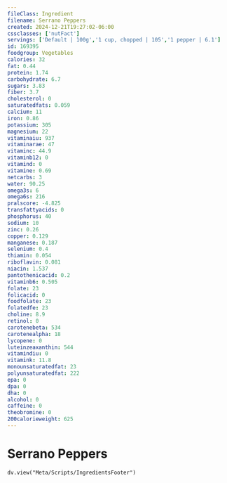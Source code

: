 ```yaml
---
fileClass: Ingredient
filename: Serrano Peppers
created: 2024-12-21T19:27:02-06:00
cssclasses: ['nutFact']
servings: ['Default | 100g','1 cup, chopped | 105','1 pepper | 6.1']
id: 169395
foodgroup: Vegetables
calories: 32
fat: 0.44
protein: 1.74
carbohydrate: 6.7
sugars: 3.83
fiber: 3.7
cholesterol: 0
saturatedfats: 0.059
calcium: 11
iron: 0.86
potassium: 305
magnesium: 22
vitaminaiu: 937
vitaminarae: 47
vitaminc: 44.9
vitaminb12: 0
vitamind: 0
vitamine: 0.69
netcarbs: 3
water: 90.25
omega3s: 6
omega6s: 216
pralscore: -4.825
transfattyacids: 0
phosphorus: 40
sodium: 10
zinc: 0.26
copper: 0.129
manganese: 0.187
selenium: 0.4
thiamin: 0.054
riboflavin: 0.081
niacin: 1.537
pantothenicacid: 0.2
vitaminb6: 0.505
folate: 23
folicacid: 0
foodfolate: 23
folatedfe: 23
choline: 8.9
retinol: 0
carotenebeta: 534
carotenealpha: 18
lycopene: 0
luteinzeaxanthin: 544
vitamindiu: 0
vitamink: 11.8
monounsaturatedfat: 23
polyunsaturatedfat: 222
epa: 0
dpa: 0
dha: 0
alcohol: 0
caffeine: 0
theobromine: 0
200calorieweight: 625
---
```


# Serrano Peppers

```dataviewjs
dv.view("Meta/Scripts/IngredientsFooter")
```